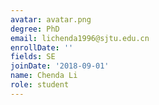 ```yaml
---
avatar: avatar.png
degree: PhD
email: lichenda1996@sjtu.edu.cn
enrollDate: ''
fields: SE
joinDate: '2018-09-01'
name: Chenda Li
role: student
---
```


